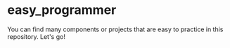 # easy_programmer
You can find many components or projects that are easy to practice in this repository. Let's go!
